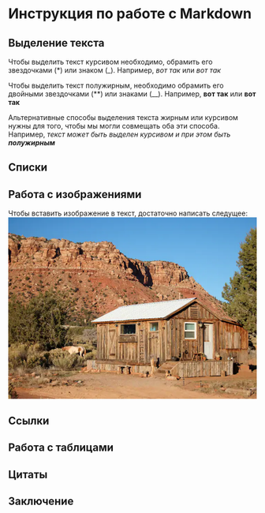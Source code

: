 # Инструкция по работе с Markdown

##  Выделение текста

Чтобы выделить текст курсивом необходимо, обрамить его звездочками (*) или знаком (_). 
Например, *вот так* или _вот так_

Чтобы выделить текст полужирным, необходимо обрамить его двойными звездочками (**) или знаками (__).
Например, **вот так** или __вот так__

Альтернативные способы выделения текста жирным или курсивом нужны для того, чтобы мы могли совмещать оба эти способа. Например, _текст может быть выделен курсивом и при этом быть **полужирным**_

## Списки

## Работа с изображениями

Чтобы вставить изображение в текст, достаточно написать слeдущее:
![фото дома](house.webp)

## Ссылки

## Работа с таблицами

## Цитаты

## Заключение